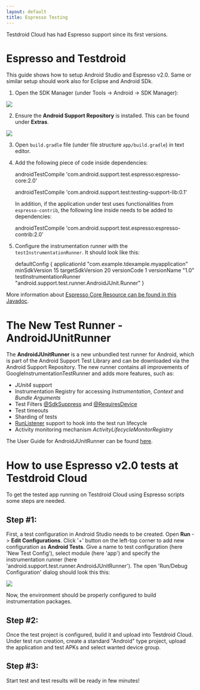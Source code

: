 ```yaml
---
layout: default
title: Espresso Testing
---
```



Testdroid Cloud has had Espresso support since its first versions.


# Espresso and Testdroid

This guide shows how to setup Android Studio and Espresso v2.0. Same or similar setup should work also for Eclipse and Android SDk.

1) Open the SDK Manager (under Tools -> Android -> SDK Manager):

  ![]({{site.github.url}}/assets/espresso/1-sdk-manager.png)

2) Ensure the **Android Support Repository** is installed. This can be found under **Extras**.

  ![]({{site.github.url}}/assets/espresso/2-android-support-repository.png)

3) Open `build.gradle` file (under file structure `app/build.gradle`) in text editor.

4) Add the following piece of code inside dependencies:
   

     androidTestCompile 'com.android.support.test.espresso:espresso-core:2.0'
     
     androidTestCompile 'com.android.support.test:testing-support-lib:0.1'


   In addition, if the application under test uses functionalities from `espresso-contrib`, the following line inside needs to be added to dependencies:

     androidTestCompile 'com.android.support.test.espresso:espresso-contrib:2.0'

5) Configure the instrumentation runner with the `testInstrumentationRunner`. It should look like this:

     defaultConfig {
       applicationId "com.example.tdexample.myapplication"
       minSdkVersion 15
       targetSdkVersion 20
       versionCode 1
       versionName "1.0"
       testInstrumentationRunner "android.support.test.runner.AndroidJUnit.Runner"
     }

More information about [Espresso Core Resource can be found in this Javadoc](https://android-test-kit.googlecode.com/git/docs/javadocs/espresso/espresso-core-2.0-javadoc/reference/packages.html).

# The New Test Runner - AndroidJUnitRunner

The **AndroidJUnitRunner** is a new unbundled test runner for Android, which is part of the Android Support Test Library and can be downloaded via the Android Support Repository. The new runner contains all improvements of GoogleInstrumentationTestRunner and adds more features, such as:

* *JUnit4* support
* Instrumentation Registry for accessing *Instrumentation*, *Context* and *Bundle Arguments*
* Test Filters [@SdkSuppress](https://developer.android.com/reference/android/support/test/filters/SdkSuppress.html) and [@RequiresDevice](https://developer.android.com/reference/android/support/test/filters/RequiresDevice.html)
* Test timeouts
* Sharding of tests
* [RunListener](http://junit.sourceforge.net/javadoc/org/junit/runner/notification/RunListener.html) support to hook into the test run lifecycle
* Activity monitoring mechanism *ActivityLifecycleMonitorRegistry*

The User Guide for AndroidJUnitRunner can be found [here](https://developer.android.com/reference/android/support/test/runner/AndroidJUnitRunner.html).

# How to use Espresso v2.0 tests at Testdroid Cloud

To get the tested app running on Testdroid Cloud using Espresso scripts some steps are needed. 

## Step #1:

First, a test configuration in Android Studio needs to be created. Open **Run** -> **Edit Configurations**. Click '+' button on the left-top corner to add new configuration as **Android Tests**. Give a name to test configuration (here 'New Test Config'), select module (here 'app') and specify the instrumentation runner (here 'android.support.test.runner.AndroidJUnitRunner'). The open 'Run/Debug Configuration' dialog should look this this:

  ![]({{site.github.url}}/assets/espresso/3-run-debug-configuration.png)

Now, the environment should be properly configured to build instrumentation packages.

## Step #2:

Once the test project is configured, build it and upload into Testdroid Cloud. Under test run creation, create a standard "Android" type project, upload the application and test APKs and select wanted device group.

## Step #3:

Start test and test results will be ready in few minutes!
